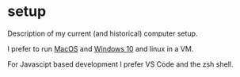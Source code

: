 # setup
Description of my current (and historical) computer setup.

I prefer to run [MacOS](/MacOS.md) and [Windows 10](/Windows10.md) and linux in a VM.

For Javascipt based development I prefer VS Code and the zsh shell.
